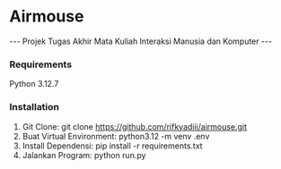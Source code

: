 # Airmouse
--- Projek Tugas Akhir Mata Kuliah Interaksi Manusia dan Komputer ---

### Requirements
Python 3.12.7

### Installation
1. Git Clone: git clone https://github.com/rifkyadiii/airmouse.git
2. Buat Virtual Environment: python3.12 -m venv .env
3. Install Dependensi: pip install -r requirements.txt
4. Jalankan Program: python run.py
